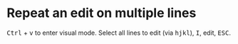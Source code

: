 # Repeat an edit on multiple lines

<kbd>Ctrl</kbd> + <kbd>v</kbd> to enter visual mode. Select all lines to edit (via <kbd>h</kbd><kbd>j</kbd><kbd>k</kbd><kbd>l</kbd>), <kbd>I</kbd>, edit, <kbd>ESC</kbd>.
